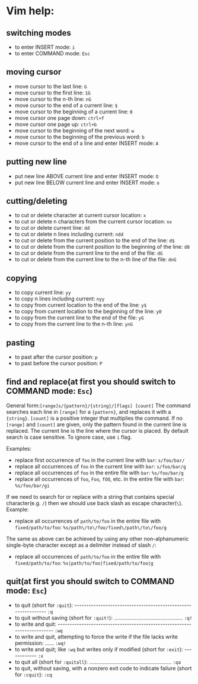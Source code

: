 # Vim help:

## switching modes
- to enter INSERT mode: `i`
- to enter COMMAND mode: `Esc`

## moving cursor
- move cursor to the last line: `G`
- move cursor to the first line: `1G`
- move cursor to the n-th line: `nG`
- move cursor to the end of a current line: `$`
- move cursor to the beginning of a current line: `0`
- move cursor one page down: `ctrl+f`
- move cursor one page up: `ctrl+b`
- move cursor to the beginning of the next word: `w`
- move cursor to the beginning of the previous word: `b`
- move cursor to the end of a line and enter INSERT mode: `A`

## putting new line
- put new line ABOVE current line and enter INSERT mode: `O`
- put new line BELOW current line and enter INSERT mode: `o`

## cutting/deleting
- to cut or delete character at current cursor location: `x`
- to cut or delete n characters from the current cursor location: `nx`
- to cut or delete current line: `dd`
- to cut or delete n lines including current: `ndd`
- to cut or delete from the current position to the end of the line: `d$`
- to cut or delete from the current position to the beginning of the line: `d0`
- to cut or delete from the current line to the end of the file: `dG`
- to cut or delete from the current line to the n-th line of the file: `dnG`

## copying
- to copy current line: `yy`
- to copy n lines including current: `nyy`
- to copy from current location to the end of the line: `y$`
- to copy from current location to the beginning of the line: `y0`
- to copy from the current line to the end of the file: `yG`
- to copy from the current line to the n-th line: `ynG`

## pasting
- to past after the cursor position: `p`
- to past before the cursor position: `P`

## find and replace(at first you should switch to COMMAND mode: `Esc`)
General form:`[range]s/{pattern}/{string}/[flags] [count]`
  The command searches each line in `[range]` for a `{pattern}`, and replaces it with a `{string}`. `[count]` is a positive integer that multiplies the command.
  If no `[range]` and `[count]` are given, only the pattern found in the current line is replaced. The current line is the line where the cursor is placed.
  By default search is case sensitive. To ignore case, use `i` flag.

Examples:
- replace first occurrence of `foo` in the current line with `bar`: `s/foo/bar/`
- replace all occurrences of `foo` in the current line with `bar`: `s/foo/bar/g`
- replace all occurrences of `foo` in the entire file with `bar`: `%s/foo/bar/g`
- replace all occurrences of `foo`, `Foo`, `fOO`, etc. in the entire file with `bar`: `%s/foo/bar/gi`

If we need to search for or replace with a string that contains special character(e.g. `/`) then we should use back slash as escape character(`\`).
Example:
- replace all occurrences of `path/to/foo` in the entire file with `fixed/path/to/foo`: `%s/path\/to\/foo/fixed\/path\/to\/foo/g`

The same as above can be achieved by using any other non-alphanumeric single-byte character except as a delimiter instead of slash `/`:
- replace all occurrences of `path/to/foo` in the entire file with `fixed/path/to/foo`: `%s|path/to/foo|fixed/path/to/foo|g`

## quit(at first you should switch to COMMAND mode: `Esc`)
- to quit (short for `:quit`): -------------------------------------------------------------- `:q`
- to quit without saving (short for `:quit!`): .............................................. `:q!`
- to write and quit: ------------------------------------------------------------------------ `:wq`
- to write and quit, attempting to force the write if the file lacks write permission: ...... `:wq!`
- to write and quit; like `:wq` but writes only if modified (short for `:exit`): ------------ `:x`
- to quit all (short for `:quitall`): ....................................................... `:qa`
- to quit, without saving, with a nonzero exit code to indicate failure (short for `:cquit`): `:cq`
